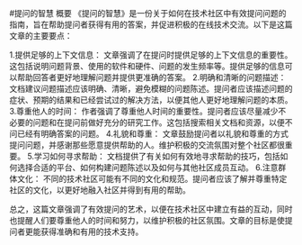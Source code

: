 #提问的智慧 概要
《提问的智慧》是一份关于如何在技术社区中有效提问问题的指南，旨在帮助提问者获得有用的答案，并促进积极的在线技术交流。以下是这篇文章的主要要点：

1.提供足够的上下文信息： 文章强调了在提问时提供足够的上下文信息的重要性。这包括说明问题背景、使用的软件和硬件、问题的发生频率等。提供足够的信息可以帮助回答者更好地理解问题并提供更准确的答案。
2.明确和清晰的问题描述： 文档建议问题描述应该明确、清晰，避免模糊的问题陈述。提问者应该描述问题的症状、预期的结果和已经尝试过的解决方法，以便其他人更好地理解问题的本质。
3.尊重他人的时间： 作者强调了尊重他人时间的重要性。提问者应该尽量减少不必要的问题和在提问前做好充分的研究工作。这包括搜索相关文档和资源，以便不问已经有明确答案的问题。
4.礼貌和尊重： 文章鼓励提问者以礼貌和尊重的方式提问问题，并感谢那些愿意提供帮助的人。维护积极的交流氛围对整个社区都很重要。
5.学习如何寻求帮助： 文档提供了有关如何有效地寻求帮助的技巧，包括如何选择合适的平台、如何构建问题陈述以及如何与其他社区成员互动。
6.注意群体文化： 不同的技术社区可能有不同的文化和规范。提问者应该了解并尊重特定社区的文化，以更好地融入社区并得到有用的帮助。

总之，这篇文章强调了有效提问的艺术，以便在技术社区中建立有益的互动，同时也提醒人们要尊重他人的时间和努力，以维护积极的社区氛围。文章的目标是使提问者更能获得准确和有用的技术支持。
